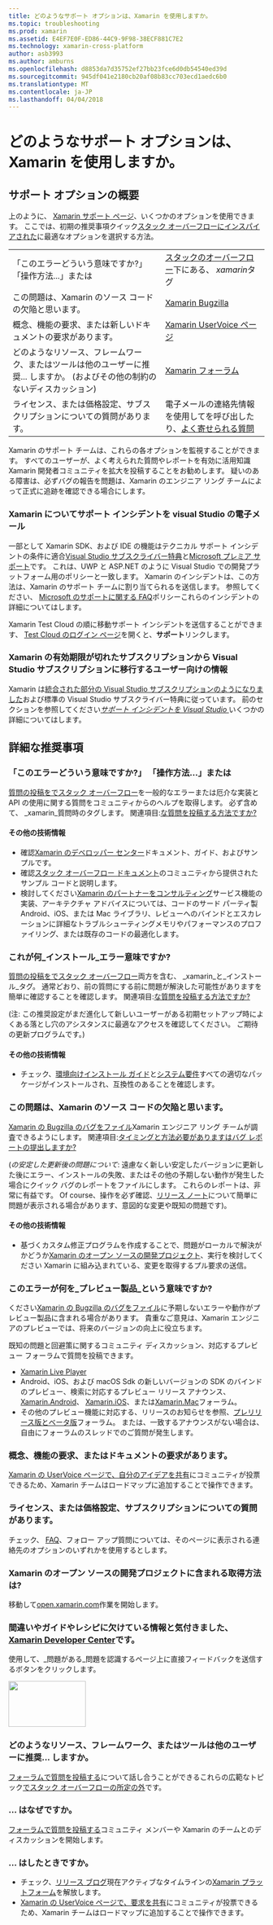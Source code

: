 ```yaml
---
title: どのようなサポート オプションは、Xamarin を使用しますか。
ms.topic: troubleshooting
ms.prod: xamarin
ms.assetid: E4EF7E0F-ED86-44C9-9F98-38ECF881C7E2
ms.technology: xamarin-cross-platform
author: asb3993
ms.author: amburns
ms.openlocfilehash: d8853da7d35752ef27bb23fce6d0db54540ed39d
ms.sourcegitcommit: 945df041e2180cb20af08b83cc703ecd1aedc6b0
ms.translationtype: MT
ms.contentlocale: ja-JP
ms.lasthandoff: 04/04/2018
---
```

# <a name="what-support-options-are-available-for-xamarin"></a>どのようなサポート オプションは、Xamarin を使用しますか。

## <a name="summary-of-support-options"></a>サポート オプションの概要

上のように、 [Xamarin サポート ページ](https://www.xamarin.com/support)、いくつかのオプションを使用できます。  ここでは、初期の推奨事項クイック[スタック オーバーフローにインスパイアされた](http://stackoverflow.com/help/product-support)に最適なオプションを選択する方法。

|   |   |
|---|---|
|「このエラーどういう意味ですか?」 「操作方法...」または|[スタックのオーバーフロー](http://stackoverflow.com/questions/ask?tags=xamarin)下にある、 *xamarin*タグ|
|この問題は、Xamarin のソース コードの欠陥と思います。|[Xamarin Bugzilla](https://bugzilla.xamarin.com/page.cgi?id=bug-writing.html)|
|概念、機能の要求、または新しいドキュメントの要求があります。|[Xamarin UserVoice ページ](https://xamarin.uservoice.com)|
|どのようなリソース、フレームワーク、またはツールは他のユーザーに推奨... しますか。 (およびその他の制約のないディスカッション)|[Xamarin フォーラム](https://forums.xamarin.com)|
|ライセンス、または価格設定、サブスクリプションについての質問があります。|電子メールの連絡先情報を使用してを呼び出したり、[よく寄せられる質問](https://www.xamarin.com/faq)|

Xamarin のサポート チームは、これらの各オプションを監視することができます。  すべてのユーザーが、よく考えられた質問やレポートを有効に活用知識 Xamarin 開発者コミュニティを拡大を投稿することをお勧めします。  疑いのある障害は、必ずバグの報告を問題は、Xamarin のエンジニア リング チームによって正式に追跡を確認できる場合にします。

<a name="Visual_Studio_email_support_incidents_for_Xamarin_topics"/>

### <a name="visual-studio-email-support-incidents-for-xamarin-topics"></a>Xamarin についてサポート インシデントを visual Studio の電子メール

一部として Xamarin SDK、および IDE の機能はテクニカル サポート インシデントの条件に適合[Visual Studio サブスクライバー特典](https://msdn.microsoft.com/subscriptions/bb266240)と[Microsoft プレミア サポート](https://www.microsoft.com/en-us/microsoftservices/support.aspx)です。  これは、UWP と ASP.NET のように Visual Studio での開発プラットフォーム用のポリシーと一致します。  Xamarin のインシデントは、この方法は、Xamarin のサポート チームに割り当てられるを送信します。  参照してください、 [Microsoft のサポートに関する FAQ](https://support.microsoft.com/gp/offerprophone)ポリシーこれらのインシデントの詳細についてはします。

Xamarin Test Cloud の順に移動サポート インシデントを送信することができます、 [Test Cloud のログイン ページ](https://testcloud.xamarin.com/login)を開くと、**サポート**リンクします。

### <a name="information-for-users-migrating-from-expired-xamarin-subscriptions-to-visual-studio-subscriptions"></a>Xamarin の有効期限が切れたサブスクリプションから Visual Studio サブスクリプションに移行するユーザー向けの情報

Xamarin は[統合された部分の Visual Studio サブスクリプションのようになりました](https://blog.xamarin.com/xamarin-for-all/)および標準の Visual Studio サブスクライバー特典に従っています。  前のセクションを参照してください[*サポート インシデントを Visual Studio* ](#Visual_Studio_email_support_incidents_for_Xamarin_topics)いくつかの詳細についてはします。

## <a name="detailed-recommendations"></a>詳細な推奨事項

### <a name="what-does-this-error-mean-or-how-do-i--"></a>「このエラーどういう意味ですか?」 「操作方法...」または

[質問の投稿をでスタック オーバーフロー](http://stackoverflow.com/questions/ask?tags=xamarin)を一般的なエラーまたは厄介な実装と API の使用に関する質問をコミュニティからのヘルプを取得します。  必ず含めて、 _xamarin_質問時のタグします。  関連項目:[な質問を投稿する方法ですか?](http://stackoverflow.com/help/how-to-ask)

#### <a name="additional-resources"></a>その他の技術情報

-   確認[Xamarin のデベロッパー センター](/index.md)ドキュメント、ガイド、およびサンプルです。
-   確認[スタック オーバーフロー ドキュメント](http://stackoverflow.com/documentation)のコミュニティから提供されたサンプル コードと説明します。
-   検討してください[Xamarin のパートナーをコンサルティング](https://www.xamarin.com/consulting-partners)サービス機能の実装、アーキテクチャ アドバイスについては、コードのサード パーティ製 Android、iOS、または Mac ライブラリ、レビューへのバインドとエスカレーションに詳細なトラブルシューティングメモリやパフォーマンスのプロファイリング、または既存のコードの最適化します。

### <a name="what-does-this-installation-error-mean"></a>これが何_インストール_エラー意味ですか?

[質問の投稿をでスタック オーバーフロー](http://stackoverflow.com/questions/ask?tags=xamarin+installation)両方を含む、 _xamarin_と_インストール_タグ。  通常どおり、前の質問にする前に問題が解決した可能性がありますを簡単に確認することを確認します。  関連項目:[な質問を投稿する方法ですか?](http://stackoverflow.com/help/how-to-ask)

(注: この推奨設定がまだ進化して新しいユーザーがある初期セットアップ時によくある落とし穴のアシスタンスに最適なアクセスを確認してください。  ご期待の更新プログラムです。)

#### <a name="additional-resources"></a>その他の技術情報

-   チェック、[環境向けインストール ガイド](~/cross-platform/get-started/installation/index.md)と[システム要件](~/cross-platform/get-started/requirements.md)すべての適切なパッケージがインストールされ、互換性のあることを確認します。

### <a name="i-believe-this-problem-is-caused-by-a-defect-in-the-xamarin-source-code"></a>この問題は、Xamarin のソース コードの欠陥と思います。

[Xamarin の Bugzilla のバグをファイル](https://bugzilla.xamarin.com/page.cgi?id=bug-writing.html)Xamarin エンジニア リング チームが調査できるようにします。  関連項目:[タイミングと方法必要がありますはバグ レポートの提出しますか?](~/cross-platform/troubleshooting/questions/howto-file-bug.md)

(*の安定した更新後の問題について*: 遠慮なく新しい安定したバージョンに更新した後にエラー、インストールの失敗、またはその他の予期しない動作が発生した場合にクイック バグのレポートをファイルにします。  これらのレポートは、非常に有益です。  Of course、操作を必ず確認、[リリース ノート](https://developer.xamarin.com/releases/)について簡単に問題が表示される場合があります、意図的な変更や既知の問題です)。

#### <a name="additional-resources"></a>その他の技術情報

-   基づくカスタム修正プログラムを作成することで、問題がローカルで解決がかどうか[Xamarin のオープン ソースの開発プロジェクト](http://open.xamarin.com/)、実行を検討してください Xamarin に組み込まれている、変更を取得するプル要求の送信。

### <a name="what-does-this-error-in-a-preview-product-mean"></a>このエラーが何を_プレビュー製品_という意味ですか?

ください[Xamarin の Bugzilla のバグをファイル](https://bugzilla.xamarin.com/page.cgi?id=bug-writing.html)に予期しないエラーや動作がプレビュー製品に含まれる場合があります。  貴重なご意見は、Xamarin エンジニアのプレビューでは、将来のバージョンの向上に役立ちます。

既知の問題と回避策に関するコミュニティ ディスカッション、対応するプレビュー フォーラムで質問を投稿できます。

-   [Xamarin Live Player](https://forums.xamarin.com/categories/live-player)
-   Android、iOS、および macOS Sdk の新しいバージョンの SDK のバインドのプレビュー、検索に対応するプレビュー リリース アナウンス、 [Xamarin.Android](http://forums.xamarin.com/categories/android)、 [Xamarin.iOS](http://forums.xamarin.com/categories/ios)、または[Xamarin.Mac](http://forums.xamarin.com/categories/mac)フォーラム。
-   その他のプレビュー機能に対応する、リリースのお知らせを参照、[プレリリース版とベータ版](http://forums.xamarin.com/categories/xamarin-prerelease)フォーラム。  または、一致するアナウンスがない場合は、自由にフォーラムのスレッドでのご質問が発生します。

### <a name="i-have-an-idea-feature-request-or-documentation-request"></a>概念、機能の要求、またはドキュメントの要求があります。

[Xamarin の UserVoice ページで、自分のアイデアを共有](https://xamarin.uservoice.com)にコミュニティが投票できるため、Xamarin チームはロードマップに追加することで操作できます。

### <a name="i-have-a-question-about-subscriptions-licensing-or-pricing"></a>ライセンス、または価格設定、サブスクリプションについての質問があります。

チェック、 [FAQ](https://www.xamarin.com/faq)、フォロー アップ質問については、そのページに表示される連絡先のオプションのいずれかを使用するとします。

### <a name="how-do-i-get-involved-in-xamarins-open-source-development-projects"></a>Xamarin のオープン ソースの開発プロジェクトに含まれる取得方法は?

移動して[open.xamarin.com](http://open.xamarin.com/)作業を開始します。

### <a name="i-found-a-mistake-or-missing-information-in-the-guides-or-recipes-on-the-xamarin-developer-centerindexmd"></a>間違いやガイドやレシピに欠けている情報と気付きました、 [Xamarin Developer Center](/index.md)です。

使用して、_問題がある_問題を認識するページ上に直接フィードバックを送信するボタンをクリックします。

[<img src="support-options-images/feedback.png" style="width: 152px; height: 90px;">](support-options-images/feedback.png)

### <a name="what-resources-frameworks-or-tools-do-other-users-recommend-for--"></a>どのようなリソース、フレームワーク、またはツールは他のユーザーに推奨... しますか。

[フォーラムで質問を投稿する](https://forums.xamarin.com/)について話し合うことができるこれらの広範なトピック[でスタック オーバーフローの所定の外](http://stackoverflow.com/help/dont-ask)です。

### <a name="why-do-you--"></a>... はなぜですか。

[フォーラムで質問を投稿する](https://forums.xamarin.com/)コミュニティ メンバーや Xamarin のチームとのディスカッションを開始します。

### <a name="when-will-you--"></a>... はしたときですか。

-   チェック、[リリース ブログ](http://releases.xamarin.com/)現在アクティブなタイムラインの[Xamarin プラットフォーム](https://www.xamarin.com/platform)を解放します。
-   [Xamarin の UserVoice ページで、要求を共有](https://xamarin.uservoice.com)にコミュニティが投票できるため、Xamarin チームはロードマップに追加することで操作できます。

